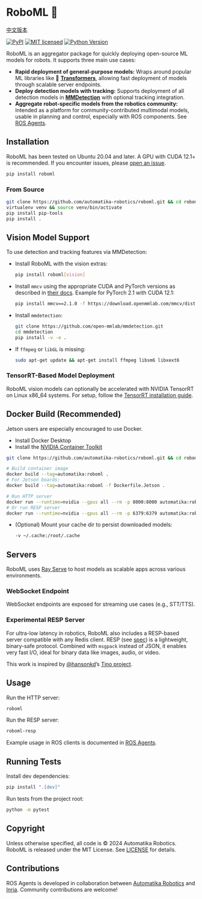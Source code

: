 # RoboML 🤖

[中文版本](docs/README.zh-CN.md)

[![PyPI][pypi-badge]][pypi-url]
[![MIT licensed][mit-badge]][mit-url]
[![Python Version][python-badge]][python-url]

[pypi-badge]: https://img.shields.io/pypi/v/roboml.svg
[pypi-url]: https://pypi.org/project/roboml/
[mit-badge]: https://img.shields.io/pypi/l/roboml.svg
[mit-url]: https://github.com/automatika-robotics/roboml/LICENSE
[python-badge]: https://img.shields.io/pypi/pyversions/roboml.svg
[python-url]: https://www.python.org/downloads/

RoboML is an aggregator package for quickly deploying open-source ML models for robots. It supports three main use cases:

- **Rapid deployment of general-purpose models:** Wraps around popular ML libraries like 🤗 [**Transformers**](https://github.com/huggingface/transformers), allowing fast deployment of models through scalable server endpoints.
- **Deploy detection models with tracking:** Supports deployment of all detection models in [**MMDetection**](https://github.com/open-mmlab/mmdetection) with optional tracking integration.
- **Aggregate robot-specific models from the robotics community:** Intended as a platform for community-contributed multimodal models, usable in planning and control, especially with ROS components. See [ROS Agents](https://automatika-robotics.github.io/ros-agents).

## Installation

RoboML has been tested on Ubuntu 20.04 and later. A GPU with CUDA 12.1+ is recommended. If you encounter issues, please [open an issue](https://github.com/automatika-robotics/roboml/issues).

```bash
pip install roboml
```

### From Source

```bash
git clone https://github.com/automatika-robotics/roboml.git && cd roboml
virtualenv venv && source venv/bin/activate
pip install pip-tools
pip install .
```

## Vision Model Support

To use detection and tracking features via MMDetection:

- Install RoboML with the vision extras:

  ```bash
  pip install roboml[vision]
  ```

- Install `mmcv` using the appropriate CUDA and PyTorch versions as described in [their docs](https://mmcv.readthedocs.io/en/latest/get_started/installation.html). Example for PyTorch 2.1 with CUDA 12.1:

  ```bash
  pip install mmcv==2.1.0 -f https://download.openmmlab.com/mmcv/dist/cu121/torch2.1/index.html
  ```

- Install `mmdetection`:

  ```bash
  git clone https://github.com/open-mmlab/mmdetection.git
  cd mmdetection
  pip install -v -e .
  ```

- If `ffmpeg` or `libGL` is missing:

  ```bash
  sudo apt-get update && apt-get install ffmpeg libsm6 libxext6
  ```

### TensorRT-Based Model Deployment

RoboML vision models can optionally be accelerated with NVIDIA TensorRT on Linux x86_64 systems. For setup, follow the [TensorRT installation guide](https://docs.nvidia.com/deeplearning/tensorrt/install-guide/index.html).

## Docker Build (Recommended)

Jetson users are especially encouraged to use Docker.

- Install Docker Desktop
- Install the [NVIDIA Container Toolkit](https://docs.nvidia.com/datacenter/cloud-native/container-toolkit/latest/install-guide.html)

```bash
git clone https://github.com/automatika-robotics/roboml.git && cd roboml

# Build container image
docker build --tag=automatika:roboml .
# For Jetson boards:
docker build --tag=automatika:roboml -f Dockerfile.Jetson .

# Run HTTP server
docker run --runtime=nvidia --gpus all --rm -p 8000:8000 automatika:roboml roboml
# Or run RESP server
docker run --runtime=nvidia --gpus all --rm -p 6379:6379 automatika:roboml roboml-resp
```

- (Optional) Mount your cache dir to persist downloaded models:

  ```bash
  -v ~/.cache:/root/.cache
  ```

## Servers

RoboML uses [Ray Serve](https://docs.ray.io/en/latest/serve/index.html) to host models as scalable apps across various environments.

### WebSocket Endpoint

WebSocket endpoints are exposed for streaming use cases (e.g., STT/TTS).

### Experimental RESP Server

For ultra-low latency in robotics, RoboML also includes a RESP-based server compatible with any Redis client.
RESP (see [spec](https://github.com/antirez/RESP3)) is a lightweight, binary-safe protocol. Combined with `msgpack` instead of JSON, it enables very fast I/O, ideal for binary data like images, audio, or video.

This work is inspired by [@hansonkd](https://github.com/hansonkd)’s [Tino project](https://github.com/hansonkd/Tino).

## Usage

Run the HTTP server:

```bash
roboml
```

Run the RESP server:

```bash
roboml-resp
```

Example usage in ROS clients is documented in [ROS Agents](https://automatika-robotics.github.io/ros-agents).

## Running Tests

Install dev dependencies:

```bash
pip install ".[dev]"
```

Run tests from the project root:

```bash
python -m pytest
```

## Copyright

Unless otherwise specified, all code is © 2024 Automatika Robotics.
RoboML is released under the MIT License. See [LICENSE](LICENSE) for details.

## Contributions

ROS Agents is developed in collaboration between [Automatika Robotics](https://automatikarobotics.com/) and [Inria](https://inria.fr/). Community contributions are welcome!
